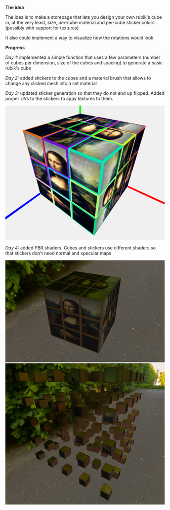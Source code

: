 **The idea**

The idea is to make a storepage that lets you design your own rubik's cube in, at the very least, size, per-cube material and per-cube sticker colors (possibly with support for textures)

It also could implement a way to visualize how the rotations would look

**Progress**

*Day 1:* implemented a simple function that uses a few parameters (number of cubes per dimension, size of the cubes and spacing) to generate a basic rubik's cube

*Day 2:* added stickers to the cubes and a material brush that allows to change any clicked mesh into a set material

*Day 3:* updated sticker generation so that they do not end up flipped. Added proper UVs to the stickers to appy textures to them.

![Screenshot of current progress](images/screenshot1.PNG)

*Day 4:* added PBR shaders. Cubes and stickers use different shaders so that stickers don't need normal and specular maps

![PBR cube](images/PBR_materials.PNG) ![Showcase of the two different shaders](images/Better_view_of_cube_material.PNG)